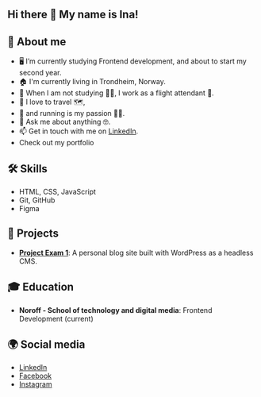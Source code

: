 ## Hi there 👋 My name is Ina!

## 👩 About me

* 🖥 I’m currently studying Frontend development, and about to start my second year.
* 🏠 I'm currently living in Trondheim, Norway.
* 🛫 When I am not studying 👩‍🎓, I work as a flight attendant 🛬.
* 🛄 I love to travel 🗺,
* 👟 and running is my passion 🏃‍♀️.
* 💬 Ask me about anything 🤓.
* 📫 Get in touch with me on [LinkedIn](https://www.linkedin.com/in/ina-marie-forseth-66a7b232/).
* Check out my portfolio

## 🛠 Skills

* HTML, CSS, JavaScript
* Git, GitHub
* Figma

## 🌟 Projects

*  **[Project Exam 1](https://github.com/Inamarie84/project-exam-1-inamarieforseth)**: A personal blog site built with WordPress as a headless CMS.

## 🎓 Education

* **Noroff - School of technology and digital media**: Frontend Development (current)

## 🌍 Social media

* [LinkedIn](https://www.linkedin.com/in/ina-marie-forseth-66a7b232/)
* [Facebook](https://www.facebook.com/ina.forseth)
* [Instagram](https://www.instagram.com/inamarie84/)

